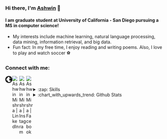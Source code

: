 ### Hi there, I'm [Ashwin](https://ashwin9999.github.io/) 👋

#### I am graduate student at University of California - San Diego pursuing a MS in computer science!

- My interests include machine learning, natural language processing, data mining, information retrieval, and big data.
- Fun fact: In my free time, I enjoy reading and writing poems. Also, I love to play and watch soccer ⚽️

### Connect with me:

[<img align="left" alt="Ashwin Mishra" width="22px" src="https://raw.githubusercontent.com/iconic/open-iconic/master/svg/globe.svg" />][website]
[<img align="left" alt="Ashwin Mishra | LinkedIn" width="22px" src="https://cdn.jsdelivr.net/npm/simple-icons@v3/icons/linkedin.svg" />][linkedin]
[<img align="left" alt="Ashwin Mishra | Instagram" width="22px" src="https://cdn.jsdelivr.net/npm/simple-icons@v3/icons/instagram.svg" />][instagram]
[<img align="left" alt="Ashwin Mishra | Facebook" width="22px" src="https://cdn.jsdelivr.net/npm/simple-icons@v3/icons/facebook.svg" />][facebook]

<br />

<br>

<details>
  <summary>:zap: Skills </summary>
  
  #### Languages

  <p align="left">
  <img src="https://cdn.jsdelivr.net/gh/devicons/devicon/icons/python/python-original.svg" alt="python" width="40" height="40"/>
  <img src="https://cdn.jsdelivr.net/gh/devicons/devicon/icons/javascript/javascript-original.svg" alt="javascript" width="40" height="40"/> 
  <img src="https://cdn.jsdelivr.net/gh/devicons/devicon/icons/typescript/typescript-original.svg" alt="typescript" width="40" height="40"/>
  <img src="https://cdn.jsdelivr.net/gh/devicons/devicon/icons/java/java-original.svg" alt="java" width="40" height="40"/>
  <img src="https://cdn.jsdelivr.net/gh/devicons/devicon/icons/cplusplus/cplusplus-original.svg" alt="cplusplus" width="40" height="40"/>
  <img src="https://cdn.jsdelivr.net/gh/devicons/devicon/icons/rust/rust-plain.svg" alt="rust" width="40" height="40"/>
  </p>

  #### Storage

  <p align="left">
  <img src="https://cdn.jsdelivr.net/gh/devicons/devicon/icons/postgresql/postgresql-plain-wordmark.svg" alt="postgres" width="40" height="40"/> 
  <img src="https://cdn.jsdelivr.net/gh/devicons/devicon/icons/mongodb/mongodb-original-wordmark.svg" alt="mongodb" width="40" height="40"/>
  <img src="https://cdn.jsdelivr.net/gh/devicons/devicon/icons/redis/redis-original-wordmark.svg" alt="redis" width="40" height="40"/>
  </p>

  #### Frameworks/Libraries

  <p align="left">
  <img src="https://cdn.jsdelivr.net/gh/devicons/devicon/icons/angularjs/angularjs-original.svg" alt="angularjs" width="40" height="40"/> 
  <img src="https://cdn.jsdelivr.net/gh/devicons/devicon/icons/nodejs/nodejs-original-wordmark.svg" alt="nodejs" width="40" height="40"/>
  <img src="https://cdn.jsdelivr.net/gh/devicons/devicon/icons/ionic/ionic-original.svg" alt="ionic" width="40" height="40"/>
  <img src="https://www.vectorlogo.zone/logos/npmjs/npmjs-ar21.svg" alt="npm" width="60" height="40"/>
  <img src="https://www.vectorlogo.zone/logos/mochajs/mochajs-icon.svg" alt="mochajs" width="40" height="40"/>
  </p>

  <p align="left">
  <img src="https://www.vectorlogo.zone/logos/tensorflow/tensorflow-ar21.svg" alt="tensorflow" width="100" height="50"/>
  <img src="https://www.vectorlogo.zone/logos/jupyter/jupyter-ar21.svg" alt="jupyter" width="90" height="40"/>
  <img src="https://upload.wikimedia.org/wikipedia/commons/e/ea/Conda_logo.svg" alt="conda" width="60" height="40"/>
  <img src="https://www.vectorlogo.zone/logos/numpy/numpy-ar21.svg" alt="numpy" width="80" height="40"/>
  <img src="https://upload.wikimedia.org/wikipedia/commons/e/ed/Pandas_logo.svg" alt="pandas" width="60" height="40"/>
  <img src="https://upload.wikimedia.org/wikipedia/commons/0/05/Scikit_learn_logo_small.svg" alt="scikitlearn" width="60" height="40"/>
  <img src="https://matplotlib.org/_static/logo2_compressed.svg" alt="matplotlib" width="60" height="40"/>
  </p>

  <p align="left">
  <img src="https://www.vectorlogo.zone/logos/git-scm/git-scm-icon.svg" alt="git" width="40" height="40"/> 
  <img src="https://www.vectorlogo.zone/logos/circleci/circleci-icon.svg" alt="circleci" width="40" height="40"/> 
  <img src="https://devicons.github.io/devicon/devicon.git/icons/docker/docker-original-wordmark.svg" alt="docker" width="40" height="40"/> 
  <img src="https://www.vectorlogo.zone/logos/kubernetes/kubernetes-icon.svg" alt="kubernetes" width="40" height="40"/>
  <img src="https://www.vectorlogo.zone/logos/terraformio/terraformio-ar21.svg" alt="terraform" width="90" height="40"/> 
  </p><p>&nbsp;
</details>


<details>
  <summary>:chart_with_upwards_trend: Github Stats</summary>

  <img align="left" alt="Ashwin's Github Stats" src="https://github-readme-stats.vercel.app/api?username=ashwin9999&show_icons=true&hide_border=true&include_all_commits=true&count_private=true&hide_issues=true&hide=contribs,stars&hide_rank=true" />
  
</details>

[website]: https://ashwin9999.github.io/
[work]: https://www.sensourceinc.com/
[instagram]: https://www.instagram.com/__ashwinmishra__/
[facebook]: https://www.facebook.com/ashwin.mishra99/
[linkedin]: https://www.linkedin.com/in/ashwin-mishra/
